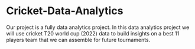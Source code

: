 # Cricket-Data-Analytics
Our project is a fully data analytics project. In this data analytics project we will use cricket T20 world cup (2022) data to build insights on a best 11 players team that we can assemble for future tournaments. 

